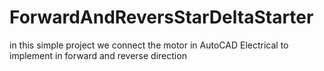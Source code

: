 # ForwardAndReversStarDeltaStarter
in this simple project we connect the motor in AutoCAD Electrical to implement in forward and reverse direction 
